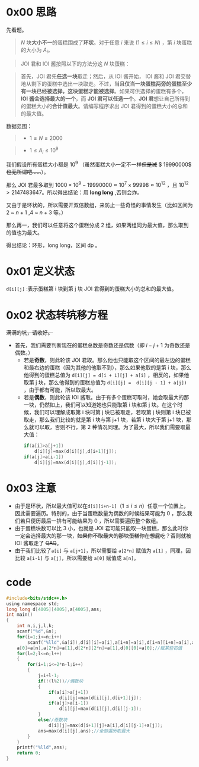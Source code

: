 # 0x00 思路
先看题。
>$N$ 块**大小不一**的蛋糕围成了**环状**。对于任意 $i$ 来说 $(1 \leq i \leq N)$ ，第 $i$ 块蛋糕的大小为 $A_i$。

>JOI 君和 IOI 酱按照以下的方法分这 $N$ 块蛋糕：

>首先，JOI 君先**任选一块**取走；然后，从 IOI 酱开始， IOI 酱和 JOI 君交替地从剩下的蛋糕中选出一块取走。不过，**当且仅当一块蛋糕两旁的蛋糕至少有一块已经被选择，这块蛋糕才能被选择**。如果可供选择的蛋糕有多个， **IOI 酱会选择最大的一个**，而 **JOI 君可以任选一个**。**JOI 君**想让自己所得到的蛋糕大小的**合计值最大**。请编写程序求出 JOI 君得到的蛋糕大小的总和的最大值。

数据范围：
>- $1\leq N \leq 2000$ 
 
>- $1\leq A_i \leq 10^9$

我们假设所有蛋糕大小都是 $10^9$ （虽然蛋糕大小一定不一样~~但是减~~ $ 19990000$ ~~也无所谓吧……~~）。

那么 JOI 君最多取到 $1000 \times 10^9-19990000 \approx 10^7\times99998\approx 10^{12}$ ，且 $10^{12}>2147483647$。所以得出结论：用 **long long** ,否则会炸。

又由于是环状的，所以需要开双倍数组，来防止一些奇怪的事情发生（比如区间为 $2$ ~ $n+1$ ,$4$ ~ $n+3$ 等。）

那么再一，我们可以任意将这个蛋糕分成 $2$ 组，如果两组同为最大值，那么取到的值也为最大。

得出结论：环形，long long，区间 dp 。

# 0x01 定义状态
```d[i][j]``` :表示蛋糕第 i 块到第 j 块 JOI 君得到的蛋糕大小的总和的最大值。

# 0x02 状态转~~坑~~移方程
~~满满的坑，请收好。~~

- 首先，我们需要判断现在的蛋糕总数是奇数还是偶数（即 $i-j+1$ 为奇数还是偶数。）
	- 若是**奇数**，则此轮该 JOI 君取。那么他也只能取这个区间的最左边的蛋糕和最右边的蛋糕（因为其他的他取不到），那么如果他取的是第 i 块，那么他得到的蛋糕总值为 ```d[i][j] = d[i + 1][j] + a[i]``` ，相反的，如果他取第 j 块，那么他得到的蛋糕总值为 ```d[i][j] =  d[i][j - 1] + a[j])``` ，由于都有可能，所以取最大。
    - 若是**偶数**，则此轮该 IOI 酱取。由于有多个蛋糕可取时，她会取最大的那一块，仍然如上，我们可以知道她也只能取第 i 块和第 j 块。在这个时候，我们可以理解成取第 i 块时第 j 块已被取走，若取第 j 块则第 i 块已被取走，那么我们比较的就是第 i 块与第 j+1 块，若第 i 块大于第 j+1 块，那么就可以取，否则不行，第 $2$ 种情况同理。为了最大，所以我们需要取最大值：
         ```c
         if(a[i]>a[j+1])
             d[i][j]=max(d[i][j],d[i+1][j]);
         if(a[j]>a[i-1])
             d[i][j]=max(d[i][j],d[i][j-1]);
         ```
         
# 0x03 注意
- 由于是环状，所以最大值可以在```d[i][i+n-1]```（$1\leq i \leq n$）任意一个位置上，因此需要遍历。特别的，由于当蛋糕数量为偶数的时候结果可能为 $0$ ，那么我们若只便历最后一排有可能结果为 $0$ ，所以需要遍历整个数组。
- 由于蛋糕块数可以比 $3$ 小，也就是 JOI 君可能只能取一块蛋糕，那么此时你一定会选择最大的那一块，~~如果你不取最大的那块蛋糕你在想屁吃~~？否则就被 IOI 酱取走了 ~~QAQ~~。
- 由于我们比较了```a[i]``` 与 ```a[j+1]```，所以需要给 ```a[2*n]``` 赋值为 ```a[1]``` ，同理，因比较 ```a[i-1]``` 与 ```a[j]```，所以需要给 ```a[0]``` 赋值成 ```a[n]```。

# code
```c
#include<bits/stdc++.h>
using namespace std;
long long d[4005][4005],a[4005],ans;
int main()
{
	int n,i,j,l,k;
	scanf("%d",&n);
	for(i=1;i<=n;i++)
		scanf("%lld",&a[i]),d[i][i]=a[i],a[i+n]=a[i],d[i+n][i+n]=a[i],ans=max(ans,a[i]);//至少能取一块最大的蛋糕
	a[0]=a[n],a[2*n]=a[1],d[2*n][2*n]=a[1],d[0][0]=a[0];//赋某些初值
	for(l=2;l<=n;l++)
	{
		for(i=1;i<=2*n-l;i++)
		{
			j=i+l-1;
			if(!(l%2))//偶数块
			{
				if(a[i]>a[j+1])
					d[i][j]=max(d[i][j],d[i+1][j]);
				if(a[j]>a[i-1])
					d[i][j]=max(d[i][j],d[i][j-1]);
			}
			else//奇数块
				d[i][j]=max(d[i+1][j]+a[i],d[i][j-1]+a[j]);
			ans=max(d[i][j],ans);//全部遍历取最大
		}
	}
	printf("%lld",ans);
	return 0;
}
```